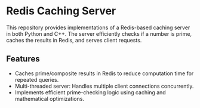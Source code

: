# Redis Caching Server

This repository provides implementations of a Redis-based caching server in both Python and C++. The server efficiently checks if a number is prime, caches the results in Redis, and serves client requests.

## Features

- Caches prime/composite results in Redis to reduce computation time for repeated queries.
- Multi-threaded server: Handles multiple client connections concurrently.
- Implements efficient prime-checking logic using caching and mathematical optimizations.
